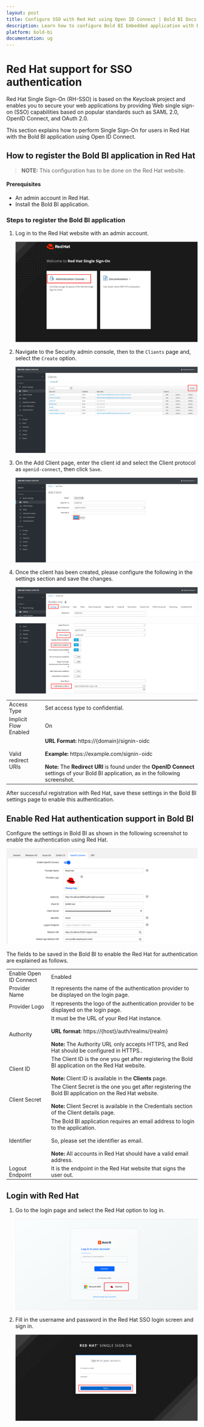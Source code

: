 ```yaml
---
layout: post
title: Configure SSO with Red Hat using Open ID Connect | Bold BI Docs
description: Learn how to configure Bold BI Embedded application with Red Hat identity provider for Single Sign-on authentication (RH-SSO) using OpenID Connect.
platform: bold-bi
documentation: ug
---
```


# Red Hat support for SSO authentication

Red Hat Single Sign-On (RH-SSO) is based on the Keycloak project and enables you to secure your web applications by providing Web single sign-on (SSO) capabilities based on popular standards such as SAML 2.0, OpenID Connect, and OAuth 2.0.

This section explains how to perform Single Sign-On for users in Red Hat with the Bold BI application using Open ID Connect.

## How to register the Bold BI application in Red Hat

> **NOTE:**  This configuration has to be done on the Red Hat website.

#### Prerequisites

* An admin account in Red Hat.
* Install the Bold BI application.

### Steps to register the Bold BI application

1. Log in to the Red Hat website with an admin account.

    ![RedHat Admin console](/static/assets/embedded/site-administration/openid-support/images/Redhat-adminconsole.png)

2. Navigate to the Security admin console, then to the `Clients` page and, select the `Create` option.

    ![RedHat Client Option](/static/assets/embedded/site-administration/openid-support/images/Redhat-client.png)

3. On the Add Client page, enter the client id and select the Client protocol as `openid-connect`, then click `Save`.

    ![RedHat Application Page](/static/assets/embedded/site-administration/openid-support/images/Redhat-application.png)

4. Once the client has been created, please configure the following in the settings section and save the changes.

    ![RedHat Settings Option](/static/assets/embedded/site-administration/openid-support/images/Redhat-settings-option.png)

    ![RedHat Settings](/static/assets/embedded/site-administration/openid-support/images/Redhat-settings.png)

<table>

<tr>
<td>Access Type</td>
<td>Set access type to confidential.</td>
</tr>

<tr>
<td>Implicit Flow Enabled</td>
<td>On</td>
</tr>

<tr>
<td>Valid redirect URIs</td>
<td><strong>URL Format:</strong> https://{domain}/signin-oidc<br><br><strong>Example:</strong> https://example.com/signin-oidc<br><br><strong>Note:</strong> The <strong>Redirect URI</strong> is found under the <strong>OpenID Connect</strong> settings of your Bold BI application, as in the following screenshot.</td>
</tr>

</table>

After successful registration with Red Hat, save these settings in the Bold BI settings page to enable this authentication.

## Enable Red Hat authentication support in Bold BI

Configure the settings in Bold BI as shown in the following screenshot to enable the authentication using Red Hat.

![RedHat Bi Settings](/static/assets/embedded/site-administration/openid-support/images/Redhat-bi-settings.png)

The fields to be saved in the Bold BI to enable the Red Hat for authentication are explained as follows.

<table>

<tr>
<td>Enable Open ID Connect</td>
<td>Enabled</td>
</tr>

<tr>
<td>Provider Name</td>
<td>It represents the name of the authentication provider to be displayed on the login page.</td>
</tr>

<tr>
<td>Provider Logo</td>
<td>It represents the logo of the authentication provider to be displayed on the login page.</td>
</tr>

<tr>
<td>Authority</td>
<td>It must be the URL of your Red Hat instance.<br><br><strong>URL format:</strong> https://{host}/auth/realms/{realm}<br><br><strong>Note:</strong> The Authority URL only accepts HTTPS, and Red Hat should be configured in HTTPS..</td>
</tr>

<tr>
<td>Client ID</td>
<td>The Client ID is the one you get after registering the Bold BI application on the Red Hat website.<br><br><strong>Note:</strong> Client ID is available in the <strong>Clients</strong> page.</td>
</tr>

<tr>
<td>Client Secret</td>
<td>The Client Secret is the one you get after registering the Bold BI application on the Red Hat website.<br><br><strong>Note:</strong> Client Secret is available in the Credentials section of the Client details page.</td>
</tr>

<tr>
<td>Identifier</td>
<td>The Bold BI application requires an email address to login to the application.<br><br>So, please set the identifier as email.<br><br><strong>Note:</strong> All accounts in Red Hat should have a valid email address.</td>
</tr>

<tr>
<td>Logout Endpoint</td>
<td>It is the endpoint in the Red Hat website that signs the user out.</td>
</tr>

</table>

## Login with Red Hat

1. Go to the login page and select the Red Hat option to log in.

   ![RedHat Bi Login Option](/static/assets/embedded/site-administration/openid-support/images/Redhat-bi-login-option.png)

2. Fill in the username and password in the Red Hat SSO login screen and sign in.

   ![RedHat Bi Login](/static/assets/embedded/site-administration/openid-support/images/Redhat-login.png)